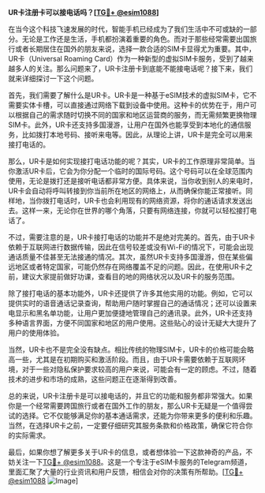 **UR卡注册卡可以接电话吗？[[TG💪+ @esim1088](https://t.me/s/esim1088)]**

在当今这个科技飞速发展的时代，智能手机已经成为了我们生活中不可或缺的一部分。无论是工作还是生活，手机都扮演着重要的角色。而对于那些经常需要出国旅行或者长期居住在国外的朋友来说，选择一款合适的SIM卡显得尤为重要。其中，UR卡（Universal Roaming Card）作为一种新型的虚拟SIM卡服务，受到了越来越多人的关注。那么问题来了，UR卡注册卡到底能不能接电话呢？接下来，我们就来详细探讨一下这个问题。

首先，我们需要了解什么是UR卡。UR卡是一种基于eSIM技术的虚拟SIM卡，它不需要实体卡槽，可以直接通过网络下载到设备中使用。这种卡的优势在于，用户可以根据自己的需求随时切换不同的国家和地区运营商的服务，而无需频繁更换物理SIM卡。此外，UR卡还支持多国漫游，让用户在国外也能享受到本地化的通信服务，比如拨打本地号码、接听来电等。因此，从理论上讲，UR卡是完全可以用来接打电话的。

那么，UR卡是如何实现接打电话功能的呢？其实，UR卡的工作原理非常简单。当你激活UR卡后，它会为你分配一个临时的国际号码。这个号码可以在全球范围内使用，无论是拨打还是接听电话都非常方便。具体来说，当你收到别人的来电时，UR卡会自动将呼叫转接到你当前所在地区的网络上，从而确保你能正常接听。同样地，当你拨打电话时，UR卡也会利用现有的网络资源，将你的通话请求发送出去。这样一来，无论你在世界的哪个角落，只要有网络连接，你就可以轻松接打电话了。

不过，需要注意的是，UR卡接打电话的功能并不是绝对完美的。首先，由于UR卡依赖于互联网进行数据传输，因此在信号较差或没有Wi-Fi的情况下，可能会出现通话质量不佳甚至无法接通的情况。其次，虽然UR卡支持多国漫游，但在某些偏远地区或者特定国家，可能仍然存在网络覆盖不足的问题。因此，在使用UR卡之前，建议大家提前做好功课，查看目的地的网络状况以及UR卡的服务范围。

除了接打电话的基本功能外，UR卡还提供了许多其他实用的功能。例如，它可以提供实时的语音通话记录查询，帮助用户随时掌握自己的通话情况；还可以设置来电显示和黑名单功能，让用户更加便捷地管理自己的通讯录。此外，UR卡还支持多种语言界面，方便不同国家和地区的用户使用。这些贴心的设计无疑大大提升了用户的使用体验。

当然，UR卡也不是完全没有缺点。相比传统的物理SIM卡，UR卡的价格可能会略高一些，尤其是在初期购买和激活阶段。而且，由于UR卡需要依赖于互联网环境，对于一些对隐私保护要求较高的用户来说，可能会有一定的顾虑。不过，随着技术的进步和市场的成熟，这些问题正在逐渐得到改善。

总的来说，UR卡注册卡是可以接电话的，并且它的功能和服务都非常强大。如果你是一个经常需要跨国旅行或者在国外工作的朋友，那么UR卡无疑是一个值得尝试的选择。它不仅能够满足你的基本通话需求，还能为你带来更多的便利和乐趣。当然，在选择UR卡之前，一定要仔细研究其服务条款和价格政策，确保它符合你的实际需求。

最后，如果你想了解更多关于UR卡的信息，或者想体验一下这款神奇的产品，不妨关注一下[TG💪+ @esim1088](https://t.me/s/esim1088)。这是一个专注于eSIM卡服务的Telegram频道，里面汇聚了大量的行业资讯和用户反馈，相信会对你的决策有所帮助。[[TG💪+ @esim1088](https://t.me/s/esim1088) ![Image](https://i.postimg.cc/4NQfJmqS/Snipaste-2025-05-13-00-14-12.png)]
